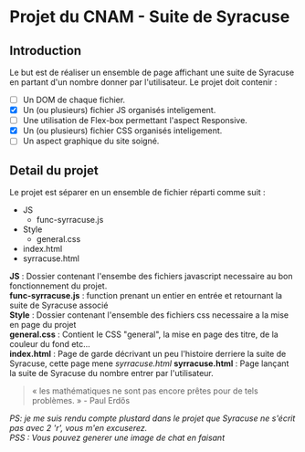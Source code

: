 # Projet du CNAM - Suite de Syracuse

## Introduction

Le but est de réaliser un ensemble de page affichant une suite de Syracuse en partant d'un nombre donner par l'utilisateur. 
Le projet doit contenir : 
- [ ] Un DOM de chaque fichier. 
- [x] Un (ou plusieurs) fichier JS organisés inteligement.
- [ ] Une utilisation de Flex-box permettant l'aspect Responsive.
- [x] Un (ou plusieurs) fichier CSS organisés inteligement.
- [ ] Un aspect graphique du site soigné.

## Detail du projet 

Le projet est séparer en un ensemble de fichier réparti comme suit : 
- JS 
  - func-syrracuse.js
- Style
  - general.css
- index.html
- syrracuse.html

__JS__ : Dossier contenant l'ensembe des fichiers javascript necessaire au bon fonctionnement du projet.  
__func-syrracuse.js__ : function prenant un entier en entrée et retournant la suite de Syracuse associé  
__Style__ : Dossier contenant l'ensemble des fichiers css necessaire a la mise en page du projet  
__general.css__ : Contient le CSS "general", la mise en page des titre, de la couleur du fond etc...  
__index.html__ : Page de garde décrivant un peu l'histoire derriere la suite de Syracuse, cette page mene _syrracuse.html_ 
__syrracuse.html__ : Page lançant la suite de Syracuse du nombre entrer par l'utilisateur.
    
  
   
  
> « les mathématiques ne sont pas encore prêtes pour de tels problèmes. » - Paul Erdős


_PS: je me suis rendu compte plustard dans le projet que Syracuse ne s'écrit pas avec 2 'r', vous m'en excuserez._  
_PSS : Vous pouvez generer une image de chat en faisant_
